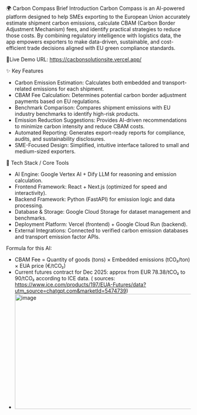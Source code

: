 🌍 Carbon Compass
Brief Introduction
Carbon Compass is an AI-powered platform designed to help SMEs exporting to the European Union accurately estimate shipment carbon emissions, calculate CBAM (Carbon Border Adjustment Mechanism) fees, and identify practical strategies to reduce those costs.
By combining regulatory intelligence with logistics data, the app empowers exporters to make data-driven, sustainable, and cost-efficient trade decisions aligned with EU green compliance standards.

🔗Live Demo URL: https://cacbonsolutionsite.vercel.app/

✨ Key Features
- Carbon Emission Estimation: Calculates both embedded and transport-related emissions for each shipment.
- CBAM Fee Calculation: Determines potential carbon border adjustment payments based on EU regulations.
- Benchmark Comparison: Compares shipment emissions with EU industry benchmarks to identify high-risk products.
- Emission Reduction Suggestions: Provides AI-driven recommendations to minimize carbon intensity and reduce CBAM costs.
- Automated Reporting: Generates export-ready reports for compliance, audits, and sustainability disclosures.
- SME-Focused Design: Simplified, intuitive interface tailored to small and medium-sized exporters.

🧰 Tech Stack / Core Tools
- AI Engine: Google Vertex AI + Dify LLM for reasoning and emission calculation.
- Frontend Framework: React + Next.js (optimized for speed and interactivity).
- Backend Framework: Python (FastAPI) for emission logic and data processing.
- Database & Storage: Google Cloud Storage for dataset management and benchmarks.
- Deployment Platform: Vercel (frontend) + Google Cloud Run (backend).
- External Integrations: Connected to verified carbon emission databases and transport emission factor APIs.

Formula for this AI: 
- CBAM Fee = Quantity of goods (tons) × Embedded emissions (tCO₂/ton) × EUA price (€/tCO₂)
- Current futures contract for Dec 2025: approx from EUR 78.38/tCO₂ to 90/tCO₂ according to ICE data. ( sources: https://www.ice.com/products/197/EUA-Futures/data?utm_source=chatgpt.com&marketId=5474739)
- <img width="503" height="313" alt="image" src="https://github.com/user-attachments/assets/cb3e6d3d-5d0f-40dc-8371-233d924d2ba8" />

